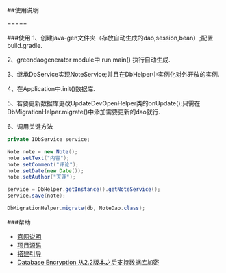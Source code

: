 ##使用说明

=====

###使用
1、创建java-gen文件夹（存放自动生成的dao,session,bean）;配置build.gradle.

2、greendaogenerator module中 run main() 执行自动生成.

3、继承DbService实现NoteService;并且在DbHelper中实例化对外开放的实例.

4、在Application中.init()数据库.

5、若要更新数据库更改UpdateDevOpenHelper类的onUpdate();只需在DbMigrationHelper.migrate()中添加需要更新的dao就行.

6、调用关键方法

```java
private IDbService service;
``` 

```java
Note note = new Note();
note.setText("内容");
note.setComment("评论");
note.setDate(new Date());
note.setAuthor("天涯");

service = DbHelper.getInstance().getNoteService();
service.save(note);
```

```java
DbMigrationHelper.migrate(db, NoteDao.class);
``` 

###帮助
- [官网说明](http://greenrobot.org/greendao/documentation/)
- [项目源码](https://github.com/greenrobot/greenDAO)
- [搭建引导](http://www.open-open.com/lib/view/open1438065400878.html)
- [Database Encryption 从2.2版本之后支持数据库加密](http://greenrobot.org/greendao/documentation/database-encryption/)
